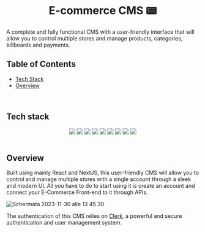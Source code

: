 <h1 align="center">
  E-commerce CMS 📟
</h1>
A complete and fully functional CMS with a user-friendly interface that will allow you to control multiple stores and manage products, categories, billboards and payments.
<br>

## Table of Contents  
-  [Tech Stack](https://github.com/salvatorequagliariello/ecommerce-dashboard#tech-stack-)
-  [Overview](https://github.com/salvatorequagliariello/lotto-game#more-about-the-project-floppy_disk)

<br>

## Tech stack
<div align="center"> 
  <img src="https://img.shields.io/badge/TypeScript-007ACC?style=for-the-badge&logo=typescript&logoColor=white">
  <img src="https://img.shields.io/badge/react-%2320232a.svg?style=for-the-badge&logo=react&logoColor=%2361DAFB)"> 
  <img src="https://img.shields.io/badge/Prisma-3982CE?style=for-the-badge&logo=Prisma&logoColor=white">
  <img src="https://img.shields.io/badge/Tailwind_CSS-38B2AC?style=for-the-badge&logo=tailwind-css&logoColor=white">
  <img src="https://img.shields.io/badge/Stripe-626CD9?style=for-the-badge&logo=Stripe&logoColor=white">
  <img src="https://img.shields.io/badge/next%20js-000000?style=for-the-badge&logo=nextdotjs&logoColor=white">
  <img src="https://img.shields.io/badge/planetscale-%23000000.svg?style=for-the-badge&logo=planetscale&logoColor=white">
  <img src="https://img.shields.io/badge/Vercel-000000?style=for-the-badge&logo=vercel&logoColor=white">
  <img src="https://img.shields.io/badge/VSCode-0078D4?style=for-the-badge&logo=visual%20studio%20code&logoColor=white">
</div>
<br>

## Overview
Built using mainly React and NextJS, this user-friendly CMS will allow you to control and manage multiple stores with a single account through a sleek and modern UI. All you have to do to start using it is create an account and connect your E-Commerce Front-end to it through APIs.

![Schermata 2023-11-30 alle 13 45 30](https://github.com/salvatorequagliariello/ecommerce-dashboard/assets/109867120/cbc231a9-8a84-41c9-bf28-e1bd197ee609)

The authentication of this CMS relies on [Clerk](https://clerk.com/), a powerful and secure authentication and user management system.
